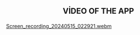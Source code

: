 <h2 align="center">

VİDEO OF THE APP

</h2>


[Screen_recording_20240515_022921.webm](https://github.com/MuhammedAliYakisik/Number-Guessing-Game/assets/129868370/3caf50c5-1482-4929-b6d9-ef2383bfe09b)



